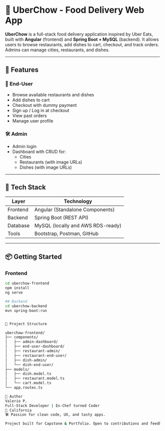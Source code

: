 # 🍔 UberChow - Food Delivery Web App

**UberChow** is a full-stack food delivery application inspired by Uber Eats, built with **Angular** (frontend) and **Spring Boot + MySQL** (backend). It allows users to browse restaurants, add dishes to cart, checkout, and track orders. Admins can manage cities, restaurants, and dishes.

---

## 🚀 Features

### 👤 End-User
- Browse available restaurants and dishes
- Add dishes to cart
- Checkout with dummy payment
- Sign up / Log in at checkout
- View past orders
- Manage user profile

### 🛠️ Admin
- Admin login
- Dashboard with CRUD for:
  - Cities
  - Restaurants (with image URLs)
  - Dishes (with image URLs)

---

## 🧱 Tech Stack

| Layer       | Technology           |
|-------------|----------------------|
| Frontend    | Angular (Standalone Components) |
| Backend     | Spring Boot (REST API) |
| Database    | MySQL (locally and AWS RDS-ready) |
| Tools       | Bootstrap, Postman, GitHub |

---

## 📦 Getting Started

### Frontend

```bash
cd uberchow-frontend
npm install
ng serve

## Backend
cd uberchow-backend
mvn spring-boot:run


📂 Project Structure

uberchow-frontend/
├── components/
│   ├── admin-dashboard/
│   ├── end-user-dashboard/
│   ├── restaurant-admin/
│   ├── restaurant-end-user/
│   ├── dish-admin/
│   └── dish-end-user/
├── models/
│   ├── dish.model.ts
│   ├── restaurant.model.ts
│   └── cart.model.ts
└── app.routes.ts

🤝 Author
Valerio P.
Full-Stack Developer | Ex-Chef turned Coder
📍 California
🛠️ Passion for clean code, UX, and tasty apps.

Project built for Capstone & Portfolio. Open to contributions and feedback!

